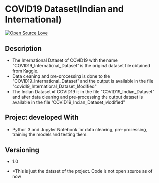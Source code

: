 # COVID19 Dataset(Indian and International)

[![Open Source Love](https://badges.frapsoft.com/os/v2/open-source.svg?v=102)](https://github.com/jb1998)  &nbsp;&nbsp;

## Description 

* The International Dataset of COVID19 with the name "COVID19_International_Dataset" is the original dataset file obtained from Kaggle.  
* Data cleaning and pre-processing is done to the "COVID19_International_Dataset" and the output is available in the file "covid19_International_Dataset_Modified"
* The Indian Dataset of COVID19 is in the file "COVID19_Indian_Dataset" and after data cleaning and pre-processing the output dataset is available in the file "COVID19_Indian_Dataset_Modified" 

## Project developed With

* Python 3 and Jupyter Notebook for data cleaning, pre-processing, training the models and testing them.

## Versioning

* 1.0


- *This is just the dataset of the project. Code is not open source as of now
